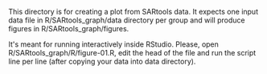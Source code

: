 This directory is for creating a plot from SARtools data. It expects one input data file in R/SARtools_graph/data directory per group and will produce figures in R/SARtools_graph/figures. 

It's meant for running interactively inside RStudio. Please, open R/SARtools_graph/R/figure-01.R, edit the head of the file and run the script line per line (after copying your data into data directory). 

